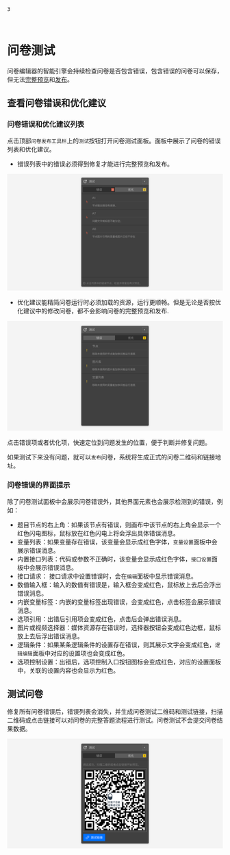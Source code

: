 ```index
3
```

```tag

```

```summary

```
# 问卷测试

问卷编辑器的智能引擎会持续检查问卷是否包含错误，包含错误的问卷可以保存，但无法[完整预览](./02realTimeAndFullPreview)和[发布](../08publish/concept.md)。

## 查看问卷错误和优化建议

### 问卷错误和优化建议列表
点击顶部`问卷发布工具栏`上的`测试`按钮打开问卷测试面板。面板中展示了问卷的错误列表和优化建议。

+ 错误列表中的错误必须得到修复才能进行完整预览和发布。

<img src='./assets/03debugAndTest/error.png'>

+ 优化建议能精简问卷运行时必须加载的资源，运行更顺畅。但是无论是否按优化建议中的修改问卷，都不会影响问卷的完整预览和发布.
  
<img src='./assets/03debugAndTest/optimize.png'>

点击错误项或者优化项，快速定位到问题发生的位置，便于判断并修复问题。

如果测试下来没有问题，就可以`发布`问卷，系统将生成正式的问卷二维码和链接地址。

### 问卷错误的界面提示
除了问卷测试面板中会展示问卷错误外，其他界面元素也会展示检测到的错误，例如：
+ 题目节点的右上角：如果该节点有错误，则画布中该节点的右上角会显示一个红色闪电图标，鼠标放在红色闪电上将会浮出具体错误消息。
+ 变量列表：如果变量存在错误，该变量会显示成红色字体，`变量设置`面板中会展示错误消息。
+ 内置接口列表：代码或参数不正确时，该变量会显示成红色字体，`接口设置`面板中会展示错误消息。
+ 接口请求： 接口请求中设置错误时，会在`编辑`面板中显示错误消息。
+ 数值输入框：输入的数值有错误是，输入框会变成红色，鼠标放上去后会浮出错误消息。
+ 内嵌变量标签：内嵌的变量标签出现错误，会变成红色，点击标签会展示错误消息。
+ 选项引用：出错后引用项会变成红色，点击后会弹出错误消息。
+ 图片或视频选择器：媒体资源存在错误时，选择器按钮会变成红色边框，鼠标放上去后浮出错误消息。
+ 逻辑条件：如果某条逻辑条件的设置存在错误，则其展示文字会变成红色，`逻辑编辑`面板中对应的设置项也会变成红色。
+ 选项控制设置：出错后，选项控制入口按钮图标会变成红色，对应的设置面板中，关联的设置内容也会显示为红色。

## 测试问卷
修复所有问卷错误后，错误列表会消失，并生成问卷测试二维码和测试链接，扫描二维码或点击链接可以对问卷的完整答题流程进行测试。问卷测试不会提交问卷结果数据。

<img src='./assets/03debugAndTest/successful.png'>
